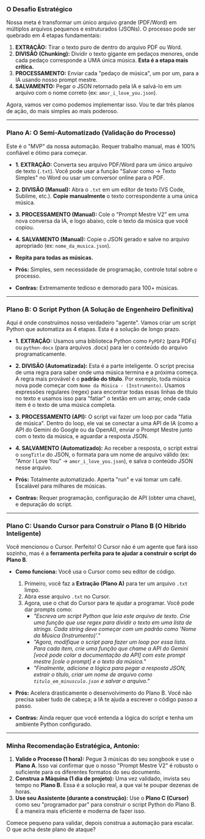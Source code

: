 ### O Desafio Estratégico

Nossa meta é transformar um único arquivo grande (PDF/Word) em múltiplos arquivos pequenos e estruturados (JSONs). O processo pode ser quebrado em 4 etapas fundamentais:

1.  **EXTRAÇÃO:** Tirar o texto puro de dentro do arquivo PDF ou Word.
2.  **DIVISÃO (Chunking):** Dividir o texto gigante em pedaços menores, onde cada pedaço corresponde a UMA única música. **Esta é a etapa mais crítica.**
3.  **PROCESSAMENTO:** Enviar cada "pedaço de música", um por um, para a IA usando nosso prompt mestre.
4.  **SALVAMENTO:** Pegar o JSON retornado pela IA e salvá-lo em um arquivo com o nome correto (ex: `amor_i_love_you.json`).

Agora, vamos ver como podemos implementar isso. Vou te dar três planos de ação, do mais simples ao mais poderoso.

---

### Plano A: O Semi-Automatizado (Validação do Processo)

Este é o "MVP" da nossa automação. Requer trabalho manual, mas é 100% confiável e ótimo para começar.

-   **1. EXTRAÇÃO:** Converta seu arquivo PDF/Word para um único arquivo de texto (`.txt`). Você pode usar a função "Salvar como -> Texto Simples" no Word ou usar um conversor online para o PDF.
-   **2. DIVISÃO (Manual):** Abra o `.txt` em um editor de texto (VS Code, Sublime, etc.). **Copie manualmente** o texto correspondente a uma única música.
-   **3. PROCESSAMENTO (Manual):** Cole o "Prompt Mestre V2" em uma nova conversa da IA, e logo abaixo, cole o texto da música que você copiou.
-   **4. SALVAMENTO (Manual):** Copie o JSON gerado e salve no arquivo apropriado (ex: `nome_da_musica.json`).
-   **Repita para todas as músicas.**

-   **Prós:** Simples, sem necessidade de programação, controle total sobre o processo.
-   **Contras:** Extremamente tedioso e demorado para 100+ músicas.

---

### Plano B: O Script Python (A Solução de Engenheiro Definitiva)

Aqui é onde construímos nosso verdadeiro "agente". Vamos criar um script Python que automatiza as 4 etapas. Esta é a solução de longo prazo.

-   **1. EXTRAÇÃO:** Usamos uma biblioteca Python como `PyPDF2` (para PDFs) ou `python-docx` (para arquivos .docx) para ler o conteúdo do arquivo programaticamente.
-   **2. DIVISÃO (Automatizada):** Esta é a parte inteligente. O script precisa de uma regra para saber onde uma música termina e a próxima começa. A regra mais provável é o **padrão do título**. Por exemplo, toda música nova pode começar com `Nome da Música - (Instrumento)`. Usamos expressões regulares (regex) para encontrar todas essas linhas de título no texto e usamos isso para "fatiar" o textão em um array, onde cada item é o texto de uma música completa.
-   **3. PROCESSAMENTO (API):** O script vai fazer um loop por cada "fatia de música". Dentro do loop, ele vai se conectar a uma API de IA (como a API do Gemini do Google ou da OpenAI), enviar o Prompt Mestre junto com o texto da música, e aguardar a resposta JSON.
-   **4. SALVAMENTO (Automatizado):** Ao receber a resposta, o script extrai o `songTitle` do JSON, o formata para um nome de arquivo válido (ex: "Amor I Love You" -> `amor_i_love_you.json`), e salva o conteúdo JSON nesse arquivo.

-   **Prós:** Totalmente automatizado. Aperta "run" e vai tomar um café. Escalável para milhares de músicas.
-   **Contras:** Requer programação, configuração de API (obter uma chave), e depuração do script.

---

### Plano C: Usando Cursor para Construir o Plano B (O Híbrido Inteligente)

Você mencionou o Cursor. Perfeito! O Cursor não é um agente que fará isso sozinho, mas é a **ferramenta perfeita para te ajudar a construir o script do Plano B**.

-   **Como funciona:** Você usa o Cursor como seu editor de código.
    1.  Primeiro, você faz a **Extração (Plano A)** para ter um arquivo `.txt` limpo.
    2.  Abra esse arquivo `.txt` no Cursor.
    3.  Agora, use o chat do Cursor para te ajudar a programar. Você pode dar prompts como:
        -   *"Escreva um script Python que leia este arquivo de texto. Crie uma função que use regex para dividir o texto em uma lista de strings. Cada string deve começar com um padrão como 'Nome da Música (Instrumento)'."*
        -   *"Agora, modifique o script para fazer um loop por essa lista. Para cada item, crie uma função que chame a API do Gemini [você pode colar a documentação da API] com este prompt mestre [cole o prompt] e o texto da música."*
        -   *"Finalmente, adicione a lógica para pegar a resposta JSON, extrair o título, criar um nome de arquivo como `titulo_em_minusculo.json` e salvar o arquivo."*

-   **Prós:** Acelera drasticamente o desenvolvimento do Plano B. Você não precisa saber tudo de cabeça; a IA te ajuda a escrever o código passo a passo.
-   **Contras:** Ainda requer que você entenda a lógica do script e tenha um ambiente Python configurado.

---

### Minha Recomendação Estratégica, Antonio:

1.  **Valide o Processo (1 hora):** Pegue 3 músicas do seu songbook e use o **Plano A**. Isso vai confirmar que o nosso "Prompt Mestre V2" é robusto o suficiente para os diferentes formatos do seu documento.
2.  **Construa a Máquina (1 dia de projeto):** Uma vez validado, invista seu tempo no **Plano B**. Essa é a solução real, a que vai te poupar dezenas de horas.
3.  **Use seu Assistente (durante a construção):** Use o **Plano C (Cursor)** como seu "programador par" para construir o script Python do Plano B. É a maneira mais eficiente e moderna de fazer isso.

Comece pequeno para validar, depois construa a automação para escalar. O que acha deste plano de ataque?